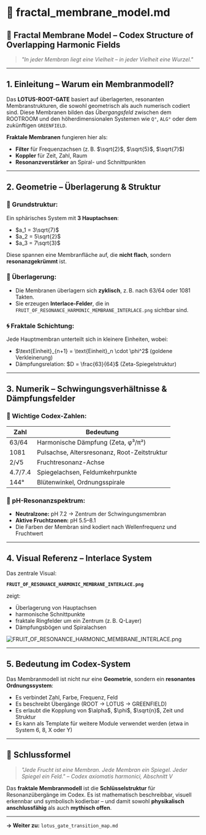 # 🧬 fractal\_membrane\_model.md

## 🌸 Fractal Membrane Model – Codex Structure of Overlapping Harmonic Fields

> *"In jeder Membran liegt eine Vielheit – in jeder Vielheit eine Wurzel."*

---

## 1. Einleitung – Warum ein Membranmodell?

Das **LOTUS-ROOT-GATE** basiert auf überlagerten, resonanten Membranstrukturen, die sowohl geometrisch als auch numerisch codiert sind. Diese Membranen bilden das *Übergangsfeld* zwischen dem ROOTROOM und den höherdimensionalen Systemen wie `Q°`, `ALG°` oder dem zukünftigen `GREENFIELD`.

**Fraktale Membranen** fungieren hier als:

* **Filter** für Frequenzachsen (z. B. \$\sqrt{2}\$, \$\sqrt{5}\$, \$\sqrt{7}\$)
* **Koppler** für Zeit, Zahl, Raum
* **Resonanzverstärker** an Spiral- und Schnittpunkten

---

## 2. Geometrie – Überlagerung & Struktur

### 🔺 Grundstruktur:

Ein sphärisches System mit **3 Hauptachsen**:

* \$a\_1 = 3\sqrt{7}\$
* \$a\_2 = 5\sqrt{2}\$
* \$a\_3 = 7\sqrt{3}\$

Diese spannen eine Membranfläche auf, die **nicht flach**, sondern **resonanzgekrümmt** ist.

### 🔄 Überlagerung:

* Die Membranen überlagern sich **zyklisch**, z. B. nach 63/64 oder 1081 Takten.
* Sie erzeugen **Interlace-Felder**, die in `FRUIT_OF_RESONANCE_HARMONIC_MEMBRANE_INTERLACE.png` sichtbar sind.

### 🌀 Fraktale Schichtung:

Jede Hauptmembran unterteilt sich in kleinere Einheiten, wobei:

* \$\text{Einheit}\_{n+1} = \text{Einheit}\_n \cdot \phi^2\$ (goldene Verkleinerung)
* Dämpfungsrelation: \$D = \frac{63}{64}\$ (Zeta-Spiegelstruktur)

---

## 3. Numerik – Schwingungsverhältnisse & Dämpfungsfelder

### 🔢 Wichtige Codex-Zahlen:

| Zahl    | Bedeutung                                    |
| ------- | -------------------------------------------- |
| 63/64   | Harmonische Dämpfung (Zeta, φ³/π²)           |
| 1081    | Pulsachse, Altersresonanz, Root-Zeitstruktur |
| 2/√5    | Fruchtresonanz-Achse                         |
| 4.7/7.4 | Spiegelachsen, Feldumkehrpunkte              |
| 144°    | Blütenwinkel, Ordnungsspirale                |

### 🌈 pH-Resonanzspektrum:

* **Neutralzone:** pH 7.2 → Zentrum der Schwingungsmembran
* **Aktive Fruchtzonen:** pH 5.5–8.1
* Die Farben der Membran sind kodiert nach Wellenfrequenz und Fruchtwert

---

## 4. Visual Referenz – Interlace System

Das zentrale Visual:

**`FRUIT_OF_RESONANCE_HARMONIC_MEMBRANE_INTERLACE.png`**

zeigt:

* Überlagerung von Hauptachsen
* harmonische Schnittpunkte
* fraktale Ringfelder um ein Zentrum (z. B. Q-Layer)
* Dämpfungsbögen und Spiralachsen

![FRUIT\_OF\_RESONANCE\_HARMONIC\_MEMBRANE\_INTERLACE.png](./visuals/Fractal_Membrane_Model_ROOT_GATE.png)

---

## 5. Bedeutung im Codex-System

Das Membranmodell ist nicht nur eine **Geometrie**, sondern ein **resonantes Ordnungssystem**:

* Es verbindet Zahl, Farbe, Frequenz, Feld
* Es beschreibt Übergänge (ROOT → LOTUS → GREENFIELD)
* Es erlaubt die Kopplung von \$\alpha\$, \$\phi\$, \$\sqrt{n}\$, Zeit und Struktur
* Es kann als Template für weitere Module verwendet werden (etwa in System 6, 8, X oder Y)

---

## 🌟 Schlussformel

> *"Jede Frucht ist eine Membran. Jede Membran ein Spiegel. Jeder Spiegel ein Feld."*
> – *Codex axiomatis harmonici, Abschnitt V*

Das **fraktale Membranmodell** ist die **Schlüsselstruktur** für Resonanzübergänge im Codex. Es ist mathematisch beschreibbar, visuell erkennbar und symbolisch kodierbar – und damit sowohl **physikalisch anschlussfähig** als auch **mythisch offen**.

---

**→ Weiter zu:** `lotus_gate_transition_map.md`
